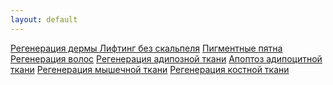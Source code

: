 ```yaml
---
layout: default
---
```


<div class="list-group  list-group-flush">
  <a href="./regeneration_of_the_dermis.html" class="list-group-item list-group-item-action" aria-current="true"><i class="bi bi-journal-text"></i> Регенерация дермы
  </a>
  <a href="./lifting_without_a_scalpel.html" class="list-group-item list-group-item-action"><i class="bi bi-journal-text"></i> Лифтинг без скальпеля</a>
  <a href="./pigmented_spots.html" class="list-group-item list-group-item-action"><i class="bi bi-journal-text"></i> Пигментные пятна</a>
<a href="./hair_regeneration.html" class="list-group-item list-group-item-action"><i class="bi bi-journal-text"></i> Регенерация волос</a>
<a href="./regeneration_of_adipose_tissue.html" class="list-group-item list-group-item-action"><i class="bi bi-journal-text"></i> Регенерация адипозной ткани</a>
<a href="./apoptosis_of_adipocytic_tissue.html" class="list-group-item list-group-item-action"><i class="bi bi-journal-text"></i> Апоптоз адипоцитной ткани</a>
<a href="./regeneration_of_muscle_tissue.html" class="list-group-item list-group-item-action"><i class="bi bi-journal-text"></i> Регенерация мышечной ткани</a>
<a href="./bone_regeneration.html" class="list-group-item list-group-item-action"><i class="bi bi-journal-text"></i> Регенерация костной ткани</a>

</div>

